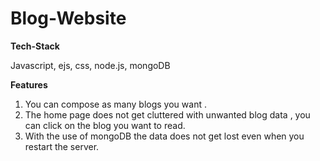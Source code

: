 # Blog-Website

**Tech-Stack**

Javascript, ejs, css, node.js, mongoDB

**Features**
1. You can compose as many blogs you want .
2. The home page does not get cluttered with unwanted blog data , you can click on the blog you want to read.
3. With the use of mongoDB the data does not get lost even when you restart the server.
